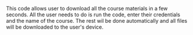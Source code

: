 This code allows user to download all the course materials in a few seconds.
All the user needs to do is run the code, enter their credentials and the name of the course. 
The rest wil be done automatically and all files will be downloaded to the user's device.
